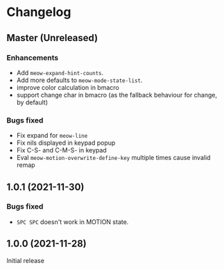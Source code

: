 # Changelog

## Master (Unreleased)

### Enhancements
* Add `meow-expand-hint-counts`.
* Add more defaults to `meow-mode-state-list`.
* improve color calculation in bmacro
* support change char in bmacro (as the fallback behaviour for change, by default)

### Bugs fixed
* Fix expand for `meow-line`
* Fix nils displayed in keypad popup
* Fix C-S- and C-M-S- in keypad
* Eval `meow-motion-overwrite-define-key` multiple times cause invalid remap

## 1.0.1 (2021-11-30)
### Bugs fixed
* `SPC SPC` doesn't work in MOTION state.

## 1.0.0 (2021-11-28)
Initial release
